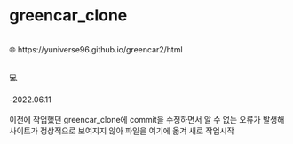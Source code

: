 # greencar_clone
<br/>
🌐 https://yuniverse96.github.io/greencar2/html
<br/>
<br/>

💻
<br/>
<br/>
-2022.06.11 <br/>
<br/>
이전에 작업했던 greencar_clone에 commit을 수정하면서 알 수 없는 오류가 발생해 사이트가 정상적으로 보여지지 않아 파일을 여기에 옮겨 새로 작업시작

